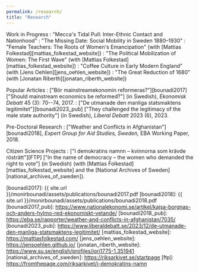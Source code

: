 ```yaml
---
permalink: /research/
title: "Research"
---
```


Work in Progress
  : "Mecca's Tidal Pull: Inter-Ethnic Contact and Nationhood"
  : "The Missing Date: Social Mobility in Sweden 1880–1930"
  : "Female Teachers: The Roots of Women's Emancipation" (with [Mattias Folkestad][mattias_folkestad_website]) 
  : "The Political Mobilization of Women: The First Wave" (with [Mattias Folkestad][mattias_folkestad_website]) 
  : "Coffee Culture in Early Modern England" (with [Jens Oehlen][jens_oehlen_website])
  : "The Great Reduction of 1680" (with [Jonatan Riberth][jonatan_riberth_website])

Popular Articles
  : ["Bör mainstreamekonomin reformeras?"][bounadi2017] ["Should mainstream economics be reformed?"] (in Swedish), *Ekonomisk Debatt* 45 (3): 70--74, 2017.
  : ["De utmanade den manliga statsmaktens legitimitet"][bounadi2023_pub] ["They challenged the legitimacy of the male state authority"] (in Swedish), *Liberal Debatt* 2023 (6), 2023.
  
Pre-Doctoral Research
  : ["Weather and Conflicts in Afghanistan"][bounadi2018], *Expert Group for Aid Studies, Sweden,* EBA Working Paper, 2018.
  
Citizen Science Projects
  : ["I demokratins namnn – kvinnorna som krävde rösträtt"][FTP] ["In the name of democracy – the women who demanded the right to vote"] (in Swedish) (with [Mattias Folkestad][mattias_folkestad_website] and the [National Archives of Sweden][national_archives_of_sweden]). 
  
[bounadi2017]: {{ site.url }}/monirbounadi/assets/publications/bounadi2017.pdf
[bounadi2018]: {{ site.url }}/monirbounadi/assets/publications/bounadi2018.pdf
[bounadi2017_pub]: https://www.nationalekonomi.se/artikel/kajsa-borgnas-och-anders-hylmo-red-ekonomiskt-vetande/
[bounadi2018_pub]: https://eba.se/rapporter/weather-and-conflicts-in-afghanistan/7035/
[bounadi2023_pub]: https://www.liberaldebatt.se/2023/12/de-utmanade-den-manliga-statsmaktens-legitimitet/
[mattias_folkestad_website]: https://mattiasfolkestad.com/
[jens_oehlen_website]: https://jensoehlen.github.io/
[jonatan_riberth_website]: https://www.su.se/english/profiles/jori1775-1.351941
[national_archives_of_sweden]: https://riksarkivet.se/startpage
[ftp]: https://fromthepage.com/riksarkivet/i-demokratins-namn
